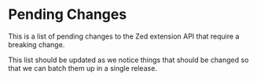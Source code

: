# Pending Changes

This is a list of pending changes to the Zed extension API that require a breaking change.

This list should be updated as we notice things that should be changed so that we can batch them up in a single release.

